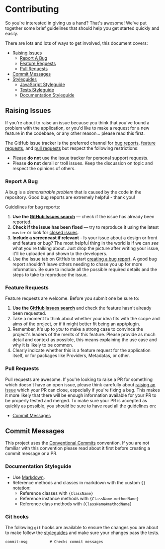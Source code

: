 # Contributing

So you're interested in giving us a hand? That's awesome! We've put together
some brief guidelines that should help you get started quickly and easily.

There are lots and lots of ways to get involved, this document covers:
 - [Raising Issues](#raising-issues)
   - [Report  A Bug](#report-a-bug)
   - [Feature Requests](#feature-requests)
   - [Pull Requests](#pull-requests)
 - [Commit Messages](#commit-messages)
 - [Styleguides](#styleguides)
   - [JavaScript Styleguide](#javascript-styleguide)
   - [Tests Styleguide](#tests-styleguide)
   - [Documentation Styleguide](#documentation-styleguide)

## Raising Issues

If you're about to raise an issue because you think that you've found a problem
with the application, or you'd like to make a request for a new feature in the
codebase, or any other reason… please read this first.

The GitHub issue tracker is the preferred channel for
[bug reports](#report-a-bug), [feature requests](#feature-requests), and
[pull requests](#pull-requests) but respect the following restrictions:

* Please **do not** use the issue tracker for personal support requests.
* Please **do not** derail or troll issues. Keep the discussion on topic and
respect the opinions of others.

### Report A Bug

A bug is a _demonstrable problem_ that is caused by the code in the repository.
Good bug reports are extremely helpful - thank you!

Guidelines for bug reports:
1. **Use the [GitHub Issues search]** &mdash; check if the issue has already been
reported.
2. **Check if the issue has been fixed** &mdash; try to reproduce it using the
latest `master` or look for [closed issues].
3. **Include a screencast if relevant** - Is your issue about a design or front
end feature or bug? The most helpful thing in the world is if we can *see* what
you're talking about. Just drop the picture after writing your issue, it'll be
uploaded and shown to the developers.
3. Use the Issue tab on GitHub to start [creating a bug report].
A good bug report shouldn't leave others needing to chase you up for more
information. Be sure to include all the possible required details and the steps
to take to reproduce the issue.

### Feature Requests

Feature requests are welcome. Before you submit one be sure to:
1. **Use the [GitHub Issues search]** and check the feature hasn't already been requested.
2. Take a moment to think about whether your idea fits with the scope and aims
of the project, or if it might better fit being an app/plugin.
3. Remember, it's up to *you* to make a strong case to convince the project's
leaders of the merits of this feature. Please provide as much detail and
context as possible, this means explaining the use case and why it is likely to
be common.
4. Clearly indicate whether this is a feature request for the application
itself, or for packages like Providers, Metadatas, or other.

### Pull Requests

Pull requests are awesome. If you're looking to raise a PR for something which
doesn't have an open issue, please think carefully about
[raising an issue](#report-a-bug) which your PR can close, especially if you're
fixing a bug. This makes it more likely that there will be enough information
available for your PR to be properly tested and merged. To make sure your PR is
accepted as quickly as possible, you should be sure to have read all the
guidelines on:

* [Commit Messages](#commit-messages)

## Commit Messages

This project uses the [Conventional Commits](https://conventionalcommits.org/)
convention. If you are not familiar with this convention please read about it
first before creating a commit message or a PR.

### Documentation Styleguide

 * Use [Markdown](https://daringfireball.net/projects/markdown).
 * Reference methods and classes in markdown with the custom `{}` notation:
   * Reference classes with `{ClassName}`
   * Reference instance methods with `{ClassName.methodName}`
   * Reference class methods with `{ClassName#methodName}`

### Git hooks

The following `git` hooks are available to ensure the changes you are about to
make follow the [styleguides](#styleguides) and make sure your changes pass the
tests.

```
commit-msg          # Checks commit messages
```

[GitHub Issues search]: https://github.com/popcorn-official/popcorn-api/issues
[closed issues]: https://github.com/pct-org/getting-started/issues?q=is%3Aissue+is%3Aclosed
[creating a bug report]: https://github.com/pct-org/getting-started/issues/new
